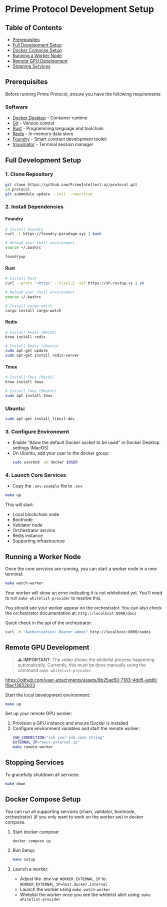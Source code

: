 # Prime Protocol Development Setup

## Table of Contents
- [Prerequisites](#prerequisites)
- [Full Development Setup](#full-development-setup)
- [Docker Compose Setup](#docker-compose-setup)
- [Running a Worker Node](#running-a-worker-node)
- [Remote GPU Development](#remote-gpu-development)
- [Stopping Services](#stopping-services)

## Prerequisites

Before running Prime Protocol, ensure you have the following requirements:

### Software
- [Docker Desktop](https://www.docker.com/products/docker-desktop/) - Container runtime
- [Git](https://git-scm.com/) - Version control
- [Rust](https://www.rust-lang.org/) - Programming language and toolchain
- [Redis](https://redis.io/) - In-memory data store
- [Foundry](https://book.getfoundry.sh/) - Smart contract development toolkit
- [tmuxinator](https://github.com/tmuxinator/tmuxinator) - Terminal session manager

## Full Development Setup

### 1. Clone Repository
```bash
git clone https://github.com/PrimeIntellect-ai/protocol.git
cd protocol
git submodule update --init --recursive
```

### 2. Install Dependencies

#### Foundry
```bash
# Install Foundry
curl -L https://foundry.paradigm.xyz | bash

# Reload your shell environment 
source ~/.bashrc

foundryup
```

#### Rust
```bash
# Install Rust
curl --proto '=https' --tlsv1.2 -sSf https://sh.rustup.rs | sh

# Reload your shell environment
source ~/.bashrc

# Install cargo-watch
cargo install cargo-watch
```

#### Redis
```bash
# Install Redis (MacOS)
brew install redis

# Install Redis (Ubuntu)
sudo apt-get update
sudo apt-get install redis-server
```

#### Tmux
```bash
# Install Tmux (MacOS)
brew install tmux

# Install Tmux (Ubuntu)
sudo apt install tmux
```

### Ubuntu:
```bash
sudo apt-get install libssl-dev
```

### 3. Configure Environment
- Enable "Allow the default Docker socket to be used" in Docker Desktop settings (MacOS)
- On Ubuntu, add your user to the docker group:
  ```bash
  sudo usermod -aG docker $USER
  ```

### 4. Launch Core Services
- Copy the `.env.example` file to `.env` 
```bash
make up
```

This will start:
- Local blockchain node
- Bootnode
- Validator node
- Orchestrator service
- Redis instance
- Supporting infrastructure

## Running a Worker Node

Once the core services are running, you can start a worker node in a new terminal:
```bash
make watch-worker
```
Your worker will show an error indicating it is not whitelisted yet. You'll need to run `make whitelist-provider` to resolve this.

You should see your worker appear on the orchestrator. You can also check the orchestrator documentation at: `http://localhost:8090/docs`

Quick check in the api of the orchestrator:
```bash
curl -H "Authorization: Bearer admin" http://localhost:8090/nodes 
```

## Remote GPU Development
> ⚠️ **IMPORTANT**: The video shows the whitelist process happening automatically. Currently, this must be done manually using the command `make whitelist-provider`.

https://github.com/user-attachments/assets/8b25ad50-7183-4dd5-add6-f9acf3852b03

Start the local development environment:
```bash
make up
```

Set up your remote GPU worker:
1. Provision a GPU instance and ensure Docker is installed
2. Configure environment variables and start the remote worker:
   ```bash
   SSH_CONNECTION="ssh your-ssh-conn string"
   EXTERNAL_IP="your-external-ip"
   make remote-worker
   ```

## Stopping Services

To gracefully shutdown all services:
```bash
make down
```

## Docker Compose Setup
You can run all supporting services (chain, validator, bootnode, orchestrator) (if you only want to work on the worker sw) in docker compose.

1. Start docker compose:
   ```bash
   docker compose up
   ```

2. Run Setup:  
   ```bash
   make setup
   ```

3. Launch a worker:
   - Adjust the .env var `WORKER_EXTERNAL_IP` to: `WORKER_EXTERNAL_IP=host.docker.internal` 
   - Launch the worker using `make watch-worker`
   - Whitelist the worker once you see the whitelist alert using: `make whitelist-provider`
